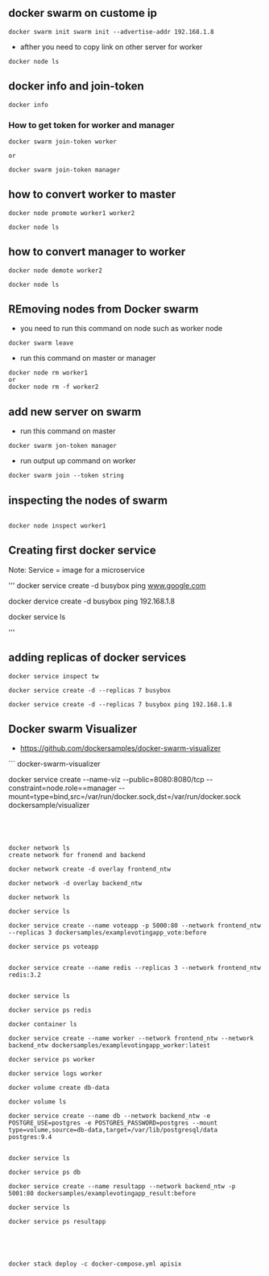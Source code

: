 
## docker swarm on custome ip

```
docker swarm init swarm init --advertise-addr 192.168.1.8
```
* afther you need to copy link on other server for worker

```
docker node ls

```

## docker info and join-token

```
docker info
```

### How to get token for worker and manager

```
docker swarm join-token worker

or

docker swarm join-token manager

```

 ## how to convert worker to master
 
 ```
 docker node promote worker1 worker2
 
 docker node ls
 ```
 
 
 ## how to convert manager to worker
 ```
 docker node demote worker2
 
 docker node ls
 ```
 
 ## REmoving nodes from Docker swarm
 
 * you need to run this command on node such as worker node
 ```
 docker swarm leave
 ```
 * run this command on master or manager
 
 ```
 docker node rm worker1
 or
 docker node rm -f worker2
 ```
 
 ## add new server on swarm 
 * run this command on master
 ```
 docker swarm jon-token manager
 ```
 * run output up command on worker
 ```
 docker swarm join --token string
 ```
 
 ## inspecting the nodes of swarm
 ```
 
 docker node inspect worker1
 ```
 
 ## Creating first docker service
 
Note: Service = image for a microservice

 '''
 docker service create -d busybox ping www.google.com

 docker dervice create -d busybox ping 192.168.1.8

 docker service ls



 '''
  
 
 ## adding replicas of docker services

 ```
docker service inspect tw

docker service create -d --replicas 7 busybox

docker service create -d --replicas 7 busybox ping 192.168.1.8

 ```

 ## Docker swarm Visualizer

* https://github.com/dockersamples/docker-swarm-visualizer

 ‍‍```
docker-swarm-visualizer

docker service create --name-viz --public=8080:8080/tcp --constraint=node.role==manager --mount=type=bind,src=/var/run/docker.sock,dst=/var/run/docker.sock dockersample/visualizer


 ```

 


docker network ls
create network for fronend and backend

docker network create -d overlay frontend_ntw

docker network -d overlay backend_ntw

docker network ls

docker service ls

docker service create --name voteapp -p 5000:80 --network frontend_ntw --replicas 3 dockersamples/examplevotingapp_vote:before

docker service ps voteapp


docker service create --name redis --replicas 3 --network frontend_ntw redis:3.2


docker service ls

docker service ps redis

docker container ls

docker service create --name worker --network frontend_ntw --network backend_ntw dockersamples/examplevotingapp_worker:latest

docker service ps worker

docker service logs worker

docker volume create db-data

docker volume ls

docker service create --name db --network backend_ntw -e POSTGRE_USE=postgres -e POSTGRES_PASSWORD=postgres --mount type=volume,source=db-data,target=/var/lib/postgresql/data postgres:9.4


docker service ls

docker service ps db

docker service create --name resultapp --network backend_ntw -p 5001:80 dockersamples/examplevotingapp_result:before

docker service ls

docker service ps resultapp





docker stack deploy -c docker-compose.yml apisix




